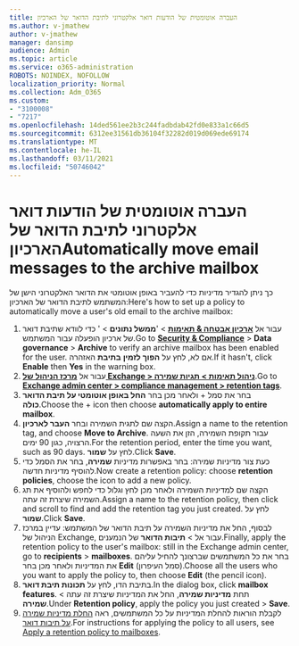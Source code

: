 ```yaml
---
title: העברה אוטומטית של הודעות דואר אלקטרוני לתיבת הדואר של הארכיון
ms.author: v-jmathew
author: v-jmathew
manager: dansimp
audience: Admin
ms.topic: article
ms.service: o365-administration
ROBOTS: NOINDEX, NOFOLLOW
localization_priority: Normal
ms.collection: Adm_O365
ms.custom:
- "3100008"
- "7217"
ms.openlocfilehash: 14ded561ee2b3c244fadbdab42fd0e833a1c66d5
ms.sourcegitcommit: 6312ee31561db36104f32282d019d069ede69174
ms.translationtype: MT
ms.contentlocale: he-IL
ms.lasthandoff: 03/11/2021
ms.locfileid: "50746042"
---
```

# <a name="automatically-move-email-messages-to-the-archive-mailbox"></a><span data-ttu-id="4c796-102">העברה אוטומטית של הודעות דואר אלקטרוני לתיבת הדואר של הארכיון</span><span class="sxs-lookup"><span data-stu-id="4c796-102">Automatically move email messages to the archive mailbox</span></span>

<span data-ttu-id="4c796-103">כך ניתן להגדיר מדיניות כדי להעביר באופן אוטומטי את הדואר האלקטרוני הישן של המשתמש לתיבת הדואר של הארכיון:</span><span class="sxs-lookup"><span data-stu-id="4c796-103">Here's how to set up a policy to automatically move a user's old email to the archive mailbox:</span></span>

1. <span data-ttu-id="4c796-104">עבור אל [**ארכיון אבטחה & תאימות**](https://go.microsoft.com/fwlink/p/?linkid=2077143)  >  '**ממשל נתונים**  >   ' כדי לוודא שתיבת דואר של ארכיון הופעלה עבור המשתמש.</span><span class="sxs-lookup"><span data-stu-id="4c796-104">Go to [**Security & Compliance**](https://go.microsoft.com/fwlink/p/?linkid=2077143) > **Data governance** > **Archive** to verify an archive mailbox has been enabled for the user.</span></span> <span data-ttu-id="4c796-105">אם לא, לחץ על **הפוך לזמין** **בתיבת** האזהרה.</span><span class="sxs-lookup"><span data-stu-id="4c796-105">If it hasn't, click **Enable** then **Yes** in the warning box.</span></span>
2. <span data-ttu-id="4c796-106">עבור אל [**מרכז הניהול של Exchange > ניהול תאימות > תגיות שמירה**](https://go.microsoft.com/fwlink/?linkid=2059104).</span><span class="sxs-lookup"><span data-stu-id="4c796-106">Go to [**Exchange admin center > compliance management > retention tags**](https://go.microsoft.com/fwlink/?linkid=2059104).</span></span>
3. <span data-ttu-id="4c796-107">בחר את סמל + ולאחר מכן בחר **החל באופן אוטומטי על תיבת הדואר כולה**.</span><span class="sxs-lookup"><span data-stu-id="4c796-107">Choose the + icon then choose **automatically apply to entire mailbox**.</span></span>
4. <span data-ttu-id="4c796-108">הקצה שם לתגית השמירה ובחר **העבר לארכיון**.</span><span class="sxs-lookup"><span data-stu-id="4c796-108">Assign a name to the retention tag, and choose **Move to Archive**.</span></span> <span data-ttu-id="4c796-109">עבור תקופת השמירה, הזן את השעה הרצויה, כגון 90 ימים.</span><span class="sxs-lookup"><span data-stu-id="4c796-109">For the retention period, enter the time you want, such as 90 days.</span></span> <span data-ttu-id="4c796-110">לחץ על **שמור**.</span><span class="sxs-lookup"><span data-stu-id="4c796-110">Click **Save**.</span></span>
5. <span data-ttu-id="4c796-111">כעת צור מדיניות שמירה: בחר באפשרות מדיניות **שמירה**, בחר את הסמל כדי להוסיף מדיניות חדשה.</span><span class="sxs-lookup"><span data-stu-id="4c796-111">Now create a retention policy: choose **retention policies**, choose the icon to add a new policy.</span></span>
6. <span data-ttu-id="4c796-112">הקצה שם למדיניות השמירה ולאחר מכן לחץ וגלול כדי לחפש ולהוסיף את תג השמירה שיצרת זה עתה.</span><span class="sxs-lookup"><span data-stu-id="4c796-112">Assign a name to the retention policy, then click and scroll to find and add the retention tag you just created.</span></span> <span data-ttu-id="4c796-113">לחץ על **שמור**.</span><span class="sxs-lookup"><span data-stu-id="4c796-113">Click **Save**.</span></span>
7. <span data-ttu-id="4c796-114">לבסוף, החל את מדיניות השמירה על תיבת הדואר של המשתמש: עדיין במרכז הניהול של Exchange, עבור אל  >  **תיבות הדואר** של הנמענים.</span><span class="sxs-lookup"><span data-stu-id="4c796-114">Finally, apply the retention policy to the user's mailbox: still in the Exchange admin center, go to **recipients** > **mailboxes**.</span></span> <span data-ttu-id="4c796-115">בחר את כל המשתמשים שברצונך להחיל עליהם את המדיניות ולאחר מכן בחר **Edit** (סמל העיפרון).</span><span class="sxs-lookup"><span data-stu-id="4c796-115">Choose all the users who you want to apply the policy to, then choose **Edit** (the pencil icon).</span></span>
8. <span data-ttu-id="4c796-116">בתיבת הדו, לחץ על **תכונות תיבת דואר**.</span><span class="sxs-lookup"><span data-stu-id="4c796-116">In the dialog box, click **mailbox features**.</span></span> <span data-ttu-id="4c796-117">תחת **מדיניות שמירה**, החל את המדיניות שיצרת זה עתה > **שמירה**.</span><span class="sxs-lookup"><span data-stu-id="4c796-117">Under **Retention policy**, apply the policy you just created > **Save**.</span></span>
9. <span data-ttu-id="4c796-118">לקבלת הוראות להחלת המדיניות על כל המשתמשים, ראה [החלת מדיניות שמירה על תיבות דואר](https://docs.microsoft.com/exchange/security-and-compliance/messaging-records-management/apply-retention-policy).</span><span class="sxs-lookup"><span data-stu-id="4c796-118">For instructions for applying the policy to all users, see [Apply a retention policy to mailboxes](https://docs.microsoft.com/exchange/security-and-compliance/messaging-records-management/apply-retention-policy).</span></span>
